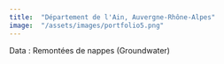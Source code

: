```yaml
---
title:  "Département de l'Ain, Auvergne-Rhône-Alpes"
image:  "/assets/images/portfolio5.png"
---
```


Data : Remontées de nappes (Groundwater)
